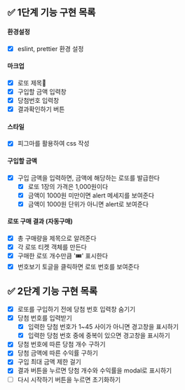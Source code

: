 ## ✅ 1단계 기능 구현 목록

#### 환경설정

- [x] eslint, prettier 환경 설정

#### 마크업

- [x] 로또 제목
- [x] 구입할 금액 입력창
- [x] 당첨번호 입력창
- [x] 결과확인하기 버튼

#### 스타일

- [x] 피그마를 활용하여 css 작성

#### 구입할 금액

- [x] 구입 금액을 입력하면, 금액에 해당하는 로또를 발급한다
  - [x] 로또 1장의 가격은 1,000원이다
  - [x] 금액이 1000원 미만이면 alert 메세지를 보여준다
  - [x] 금액이 1000원 단위가 아니면 alert로 보여준다

#### 로또 구매 결과 (자동구매)

- [x] 총 구매량을 제목으로 알려준다
- [x] 각 로또 티켓 객체를 만든다
- [x] 구매한 로또 개수만큼 '🎟️' 표시한다
- [x] 번호보기 토글을 클릭하면 로또 번호를 보여준다

## ✅ 2단계 기능 구현 목록

- [x] 로또를 구입하기 전에 당첨 번호 입력창 숨기기
- [x] 당첨 번호를 입력받기
  - [x] 입력한 당첨 번호가 1~45 사이가 아니면 경고창을 표시하기
  - [x] 입력한 당첨 번호 중에 중복이 있으면 경고창을 표시하기
- [x] 당첨 번호에 따른 당첨 개수 구하기
- [x] 당첨 금액에 따른 수익률 구하기
- [x] 구입 최대 금액 제한 걸기
- [x] 결과 버튼을 누르면 당첨 개수와 수익률을 modal로 표시하기
- [ ] 다시 시작하기 버튼을 누르면 초기화하기
